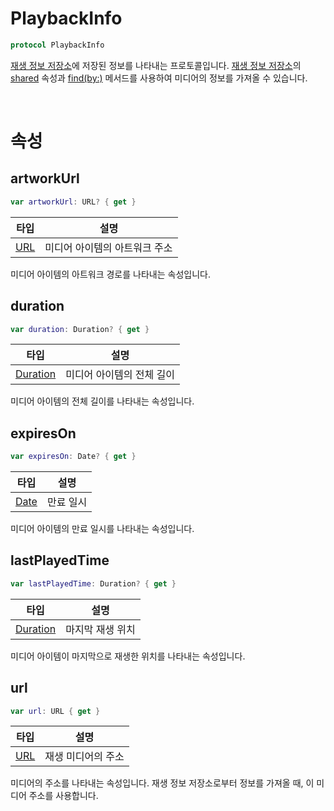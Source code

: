 # PlaybackInfo

```swift
protocol PlaybackInfo
```

[재생 정보 저장소](../../class/playback-info-repository/home.md)에 저장된 정보를 나타내는 프로토콜입니다. [재생 정보 저장소](../../class/playback-info-repository/home.md)의 [shared](../../class/playback-info-repository/home.md#shared) 속성과 [find(by:)](../../class/playback-info-repository/home.md#findby) 메서드를 사용하여 미디어의 정보를 가져올 수 있습니다.

<br>

# 속성

## artworkUrl

```swift
var artworkUrl: URL? { get }
```

|타입|설명|
|:--:|:--:|
|[URL](https://developer.apple.com/documentation/foundation/url)|미디어 아이템의 아트워크 주소|

미디어 아이템의 아트워크 경로를 나타내는 속성입니다.

## duration

```swift
var duration: Duration? { get }
```

|타입|설명|
|:--:|:--:|
|[Duration](../../struct/duration/home.md)|미디어 아이템의 전체 길이|

미디어 아이템의 전체 길이를 나타내는 속성입니다.

## expiresOn

```swift
var expiresOn: Date? { get }
```

|타입|설명|
|:--:|:--:|
|[Date](https://developer.apple.com/documentation/foundation/date)|만료 일시|

미디어 아이템의 만료 일시를 나타내는 속성입니다.

## lastPlayedTime

```swift
var lastPlayedTime: Duration? { get }
```

|타입|설명|
|:--:|:--:|
|[Duration](../../struct/duration/home.md)|마지막 재생 위치|

미디어 아이템이 마지막으로 재생한 위치를 나타내는 속성입니다.

## url

```swift
var url: URL { get }
```

|타입|설명|
|:--:|:--:|
|[URL](https://developer.apple.com/documentation/foundation/url)|재생 미디어의 주소|

미디어의 주소를 나타내는 속성입니다. 재생 정보 저장소로부터 정보를 가져올 때, 이 미디어 주소를 사용합니다.
